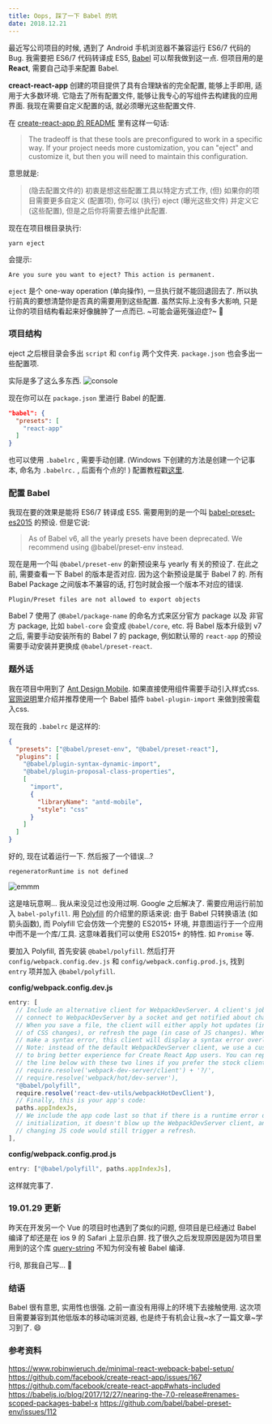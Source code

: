 ```yaml
---
title: Oops, 踩了一下 Babel 的坑
date: 2018.12.21
---
```




最近写公司项目的时候, 遇到了 Android 手机浏览器不兼容运行 ES6/7 代码的 Bug.
我需要把 ES6/7 代码转译成 ES5, [Babel](https://babeljs.io/) 可以帮我做到这一点.
但项目用的是 **React**, 需要自己动手来配置 Babel.

**creact-react-app** 创建的项目提供了具有合理缺省的完全配置, 能够上手即用, 适用于大多数环境. 
它隐去了所有配置文件, 能够让我专心的写组件去构建我的应用界面.
我现在需要自定义配置的话, 就必须曝光这些配置文件. 

在 [create-react-app 的 README](https://github.com/facebook/create-react-app#whats-included) 里有这样一句话:
> The tradeoff is that these tools are preconfigured to work in a specific way. If your project needs more customization, you can "eject" and customize it, but then you will need to maintain this configuration.

意思就是:
> (隐去配置文件的) 初衷是想这些配置工具以特定方式工作, (但) 如果你的项目需要更多自定义 (配置项), 你可以 (执行) eject (曝光这些文件) 并定义它 (这些配置), 但是之后你将需要去维护此配置.

现在在项目根目录执行:
```shell
yarn eject
```
会提示:
```shell
Are you sure you want to eject? This action is permanent.
```
`eject` 是个 one-way operation (单向操作), 一旦执行就不能回退回去了. 
所以执行前真的要想清楚你是否真的需要用到这些配置. 
虽然实际上没有多大影响, 只是让你的项目结构看起来好像臃肿了一点而已.
~可能会逼死强迫症?~ :tongue:



### 项目结构

eject 之后根目录会多出 `script` 和 `config` 两个文件夹.
`package.json` 也会多出一些配置项.

实际是多了这么多东西.
![console](https://i.loli.net/2019/12/05/3iLJqopA7fRx1wz.png)

现在你可以在 `package.json` 里进行 Babel 的配置.
```json
"babel": {
  "presets": [
    "react-app"
  ]
}
```
也可以使用 `.babelrc` , 需要手动创建. 
(Windows 下创建的方法是创建一个记事本, 命名为 `.babelrc.` , 后面有个点的! )
配置教程戳[这里](https://babeljs.io/docs/en/config-files/).



### 配置 Babel

我现在要的效果是能将 ES6/7 转译成 ES5. 需要用到的是一个叫 [babel-preset-es2015](https://babeljs.io/docs/en/babel-preset-es2015/) 的预设. 
但是它说:
> As of Babel v6, all the yearly presets have been deprecated. We recommend using @babel/preset-env instead.

现在是用一个叫 `@babel/preset-env` 的新预设来与 yearly 有关的预设了.
在此之前, 需要查看一下 Babel 的版本是否对应. 因为这个新预设是属于 Babel 7 的.
所有 Babel Package 之间版本不兼容的话, 打包时就会报一个版本不对应的错误.
```shell
Plugin/Preset files are not allowed to export objects
```
Babel 7 使用了 `@Babel/package-name` 的命名方式来区分官方 package 以及 非官方 package, 
比如 `babel-core` 会变成 `@babel/core`, etc.
将 Babel 版本升级到 v7 之后, 需要手动安装所有的 Babel 7 的 package, 例如默认带的 `react-app` 的预设需要手动安装并更换成 `@babel/preset-react`.



### 题外话

我在项目中用到了 [Ant Design Mobile](https://mobile.ant.design/). 如果直接使用组件需要手动引入样式css. [官网说明](https://mobile.ant.design/docs/react/introduce#Use-modularized-antd-mobile)里介绍并推荐使用一个 Babel 插件 `babel-plugin-import` 来做到按需载入css.

现在我的 `.babelrc` 是这样的:
```json
{
  "presets": ["@babel/preset-env", "@babel/preset-react"],
  "plugins": [
    "@babel/plugin-syntax-dynamic-import",
    "@babel/plugin-proposal-class-properties",
    [
      "import",
      {
        "libraryName": "antd-mobile",
        "style": "css"
      }
    ]
  ]
}
```

好的, 现在试着运行一下.
然后报了一个错误...?
```shell
regeneratorRuntime is not defined
```
![emmm](https://i.loli.net/2019/12/05/4rTY2IoDVkK5LeQ.png) 

这是啥玩意啊... 我从来没见过也没用过啊.
Google 之后解决了. 需要应用运行前加入 `babel-polyfill`.
用 [Polyfill](https://babeljs.io/docs/en/babel-polyfill/) 的介绍里的原话来说: 
由于 Babel 只转换语法 (如箭头函数), 而 Polyfill 它会仿效一个完整的 ES2015+ 环境, 并意图运行于一个应用中而不是一个库/工具. 这意味着我们可以使用 ES2015+ 的特性. 如 `Promise` 等.

要加入 Polyfill, 首先安装 `@babel/polyfill`.
然后打开 `config/webpack.config.dev.js` 和 `config/webpack.config.prod.js`, 
找到 `entry` 项并加入 `@babel/polyfill`.

**config/webpack.config.dev.js**
```javascript
entry: [
  // Include an alternative client for WebpackDevServer. A client's job is to
  // connect to WebpackDevServer by a socket and get notified about changes.
  // When you save a file, the client will either apply hot updates (in case
  // of CSS changes), or refresh the page (in case of JS changes). When you
  // make a syntax error, this client will display a syntax error overlay.
  // Note: instead of the default WebpackDevServer client, we use a custom one
  // to bring better experience for Create React App users. You can replace
  // the line below with these two lines if you prefer the stock client:
  // require.resolve('webpack-dev-server/client') + '?/',
  // require.resolve('webpack/hot/dev-server'),
  "@babel/polyfill",
  require.resolve('react-dev-utils/webpackHotDevClient'),
  // Finally, this is your app's code:
  paths.appIndexJs,
  // We include the app code last so that if there is a runtime error during
  // initialization, it doesn't blow up the WebpackDevServer client, and
  // changing JS code would still trigger a refresh.
],
```

**config/webpack.config.prod.js**
```javascript
entry: ["@babel/polyfill", paths.appIndexJs],
```
这样就完事了. 



### 19.01.29 更新

昨天在开发另一个 Vue 的项目时也遇到了类似的问题, 
但项目是已经通过 Babel 编译了却还是在 ios 9 的 Safari 上显示白屏. 
找了很久之后发现原因是因为项目里用到的这个库 [query-string](https://github.com/sindresorhus/query-string) 不知为何没有被 Babel 编译. 

行8, 那我自己写... 🙂



### 结语

Babel 很有意思, 实用性也很强. 之前一直没有用得上的环境下去接触使用.
这次项目需要兼容到其他低版本的移动端浏览器, 也是终于有机会让我~水了一篇文章~学习到了. :smile:



### 参考资料

https://www.robinwieruch.de/minimal-react-webpack-babel-setup/
https://github.com/facebook/create-react-app/issues/167
https://github.com/facebook/create-react-app#whats-included
https://babeljs.io/blog/2017/12/27/nearing-the-7.0-release#renames-scoped-packages-babel-x
https://github.com/babel/babel-preset-env/issues/112
